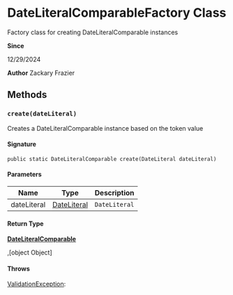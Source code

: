 # DateLiteralComparableFactory Class

Factory class for creating DateLiteralComparable instances

**Since** 

12/29/2024

**Author** Zackary Frazier

## Methods
### `create(dateLiteral)`

Creates a DateLiteralComparable instance based on the token value

#### Signature
```apex
public static DateLiteralComparable create(DateLiteral dateLiteral)
```

#### Parameters
| Name | Type | Description |
|------|------|-------------|
| dateLiteral | [DateLiteral](DateLiteral.md) | `DateLiteral` |

#### Return Type
**[DateLiteralComparable](DateLiteralComparable.md)**

,[object Object]

#### Throws
[ValidationException](../exceptions/ValidationException.md):